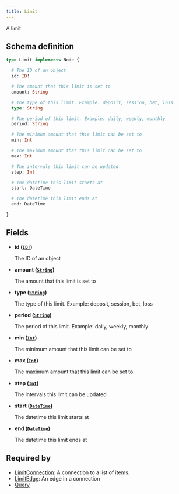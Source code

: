 ```yaml
---
title: Limit
---
```


A limit

## Schema definition
```graphql
type Limit implements Node {

  # The ID of an object
  id: ID!

  # The amount that this limit is set to
  amount: String

  # The type of this limit. Example: deposit, session, bet, loss
  type: String

  # The period of this limit. Example: daily, weekly, monthly
  period: String

  # The minimum amount that this limit can be set to
  min: Int

  # The maximum amount that this limit can be set to
  max: Int

  # The intervals this limit can be updated
  step: Int

  # The datetime this limit starts at
  start: DateTime

  # The datetime this limit ends at
  end: DateTime

}
```

## Fields

* **id ([`ID!`](graphql/schema/id.md))**

  The ID of an object

* **amount ([`String`](graphql/schema/string.md))**

  The amount that this limit is set to

* **type ([`String`](graphql/schema/string.md))**

  The type of this limit. Example: deposit, session, bet, loss

* **period ([`String`](graphql/schema/string.md))**

  The period of this limit. Example: daily, weekly, monthly

* **min ([`Int`](graphql/schema/int.md))**

  The minimum amount that this limit can be set to

* **max ([`Int`](graphql/schema/int.md))**

  The maximum amount that this limit can be set to

* **step ([`Int`](graphql/schema/int.md))**

  The intervals this limit can be updated

* **start ([`DateTime`](graphql/schema/datetime.md))**

  The datetime this limit starts at

* **end ([`DateTime`](graphql/schema/datetime.md))**

  The datetime this limit ends at


## Required by
* [LimitConnection](graphql/schema/limitconnection.md): A connection to a list of items.
* [LimitEdge](graphql/schema/limitedge.md): An edge in a connection
* [Query](graphql/schema/query.md)
